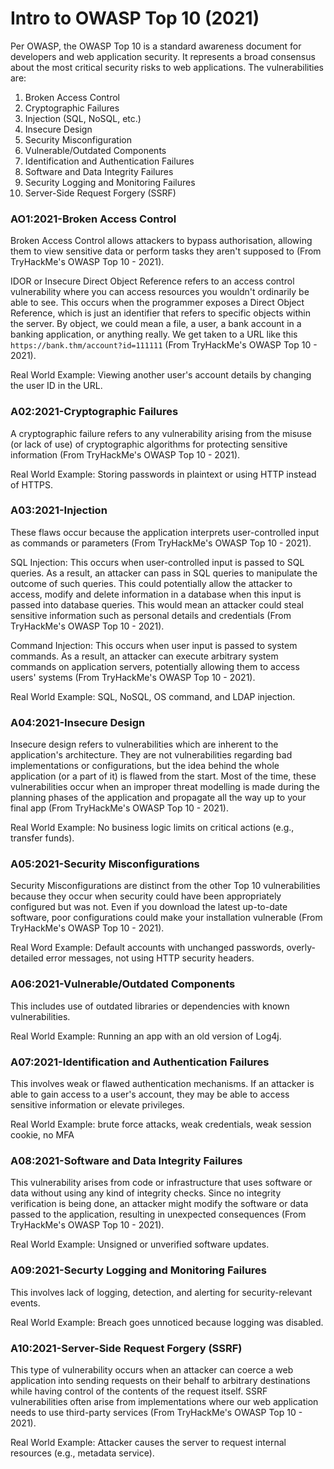 # Intro to OWASP Top 10 (2021)

Per OWASP, the OWASP Top 10 is a standard awareness document for developers and web application security. It represents a broad consensus about the most critical security risks to web applications. The vulnerabilities are:

1. Broken Access Control
2. Cryptographic Failures
3. Injection (SQL, NoSQL, etc.)
4. Insecure Design
5. Security Misconfiguration
6. Vulnerable/Outdated Components
7. Identification and Authentication Failures
8. Software and Data Integrity Failures
9. Security Logging and Monitoring Failures
10. Server-Side Request Forgery (SSRF)

### AO1:2021-Broken Access Control
Broken Access Control allows attackers to bypass authorisation, allowing them to view sensitive data or perform tasks they aren't supposed to (From TryHackMe's OWASP Top 10 - 2021).

IDOR or Insecure Direct Object Reference refers to an access control vulnerability where you can access resources you wouldn't ordinarily be able to see. This occurs when the programmer exposes a Direct Object Reference, which is just an identifier that refers to specific objects within the server. By object, we could mean a file, a user, a bank account in a banking application, or anything really. We get taken to a URL like this `https://bank.thm/account?id=111111` (From TryHackMe's OWASP Top 10 - 2021).

Real World Example: Viewing another user's account details by changing the user ID in the URL.

### A02:2021-Cryptographic Failures
A cryptographic failure refers to any vulnerability arising from the misuse (or lack of use) of cryptographic algorithms for protecting sensitive information (From TryHackMe's OWASP Top 10 - 2021).

Real World Example: Storing passwords in plaintext or using HTTP instead of HTTPS.

### A03:2021-Injection
These flaws occur because the application interprets user-controlled input as commands or parameters (From TryHackMe's OWASP Top 10 - 2021).

SQL Injection: This occurs when user-controlled input is passed to SQL queries. As a result, an attacker can pass in SQL queries to manipulate the outcome of such queries. This could potentially allow the attacker to access, modify and delete information in a database when this input is passed into database queries. This would mean an attacker could steal sensitive information such as personal details and credentials (From TryHackMe's OWASP Top 10 - 2021).

Command Injection: This occurs when user input is passed to system commands. As a result, an attacker can execute arbitrary system commands on application servers, potentially allowing them to access users' systems (From TryHackMe's OWASP Top 10 - 2021).

Real World Example: SQL, NoSQL, OS command, and LDAP injection.

### A04:2021-Insecure Design
Insecure design refers to vulnerabilities which are inherent to the application's architecture. They are not vulnerabilities regarding bad implementations or configurations, but the idea behind the whole application (or a part of it) is flawed from the start. Most of the time, these vulnerabilities occur when an improper threat modelling is made during the planning phases of the application and propagate all the way up to your final app (From TryHackMe's OWASP Top 10 - 2021).

Real World Example: No business logic limits on critical actions (e.g., transfer funds).

### A05:2021-Security Misconfigurations
Security Misconfigurations are distinct from the other Top 10 vulnerabilities because they occur when security could have been appropriately configured but was not. Even if you download the latest up-to-date software, poor configurations could make your installation vulnerable (From TryHackMe's OWASP Top 10 - 2021).

Real Word Example: Default accounts with unchanged passwords, overly-detailed error messages, not using HTTP security headers.

### A06:2021-Vulnerable/Outdated Components
This includes use of outdated libraries or dependencies with known vulnerabilities.

Real World Example: Running an app with an old version of Log4j.

### A07:2021-Identification and Authentication Failures
This involves weak or flawed authentication mechanisms. If an attacker is able to gain access to a user's account, they may be able to access sensitive information or elevate privileges.

Real World Example: brute force attacks, weak credentials, weak session cookie, no MFA

### A08:2021-Software and Data Integrity Failures
This vulnerability arises from code or infrastructure that uses software or data without using any kind of integrity checks. Since no integrity verification is being done, an attacker might modify the software or data passed to the application, resulting in unexpected consequences (From TryHackMe's OWASP Top 10 - 2021).

Real World Example: Unsigned or unverified software updates.

### A09:2021-Securty Logging and Monitoring Failures
This involves lack of logging, detection, and alerting for security-relevant events.

Real World Example: Breach goes unnoticed because logging was disabled.

### A10:2021-Server-Side Request Forgery (SSRF)
This type of vulnerability occurs when an attacker can coerce a web application into sending requests on their behalf to arbitrary destinations while having control of the contents of the request itself. SSRF vulnerabilities often arise from implementations where our web application needs to use third-party services (From TryHackMe's OWASP Top 10 - 2021).

Real World Example: Attacker causes the server to request internal resources (e.g., metadata service).
